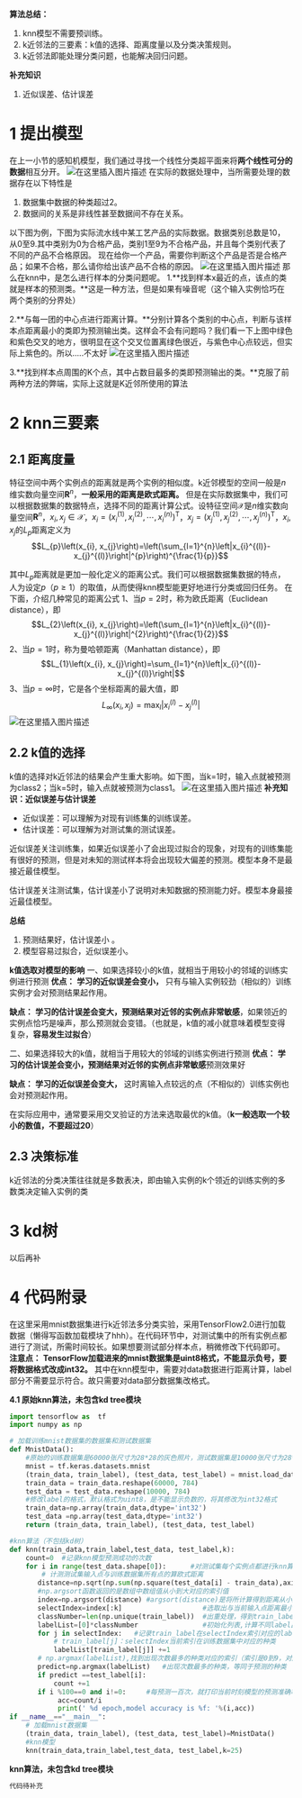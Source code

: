 **算法总结：**

 1. knn模型不需要预训练。
 2. k近邻法的三要素：k值的选择、距离度量以及分类决策规则。
 3.  k近邻法即能处理分类问题，也能解决回归问题。

**补充知识**

 1. 近似误差、估计误差

# 1 提出模型
在上一小节的感知机模型，我们通过寻找一个线性分类超平面来将**两个线性可分的数据**相互分开。
![在这里插入图片描述](../image/感知机二分类.png)
在实际的数据处理中，当所需要处理的数据存在以下特性是

 1. 数据集中数据的种类超过2。
 2. 数据间的关系是非线性甚至数据间不存在关系。

以下图为例，下图为实际流水线中某工艺产品的实际数据。数据类别总数是10，从0至9.其中类别为0为合格产品，类别1至9为不合格产品，并且每个类别代表了不同的产品不合格原因。
现在给你一个产品，需要你判断这个产品是否是合格产品；如果不合格，那么请你给出该产品不合格的原因。
![在这里插入图片描述](../image/knn.JPG)
那么在knn中，是怎么进行样本的分类问题呢。
1.**找到样本x最近的点，该点的类就是样本的预测类。**这是一种方法，但是如果有噪音呢（这个输入实例恰巧在两个类别的分界处）

2.**与每一团的中心点进行距离计算。**分别计算各个类别的中心点，判断与该样本点距离最小的类即为预测输出类。这样会不会有问题吗？我们看一下上图中绿色和紫色交叉的地方，很明显在这个交叉位置离绿色很近，与紫色中心点较远，但实际上紫色的。所以…..不太好
![在这里插入图片描述](../image/K近邻_样本图.png)

3.**找到样本点周围的K个点，其中占数目最多的类即预测输出的类。**克服了前两种方法的弊端，实际上这就是K近邻所使用的算法




# 2 knn三要素
## 2.1 距离度量
特征空间中两个实例点的距离就是两个实例的相似度。k近邻模型的空间一般是$n$维实数向量空间$\mathbf{R}^{n}$，**一般采用的距离是欧式距离。**
但是在实际数据集中，我们可以根据数据集的数据特点，选择不同的距离计算公式。设特征空间$\mathcal{X}$是$n$维实数向量空间$\mathbf{R}^{n}$，$x_{i}, x_{j} \in \mathcal{X}$，$x_{i}=\left(x_{i}^{(1)}, x_{i}^{(2)}, \cdots, x_{i}^{(n)}\right)^{\mathrm{T}}$，$x_{j}=\left(x_{j}^{(1)}, x_{j}^{(2)}, \cdots, x_{j}^{(n)}\right)^{\mathrm{T}}$，$x_{i}, x_{j}$的$L_{p}$距离定义为
$$L_{p}\left(x_{i}, x_{j}\right)=\left(\sum_{l=1}^{n}\left|x_{i}^{(l)}-x_{j}^{(l)}\right|^{p}\right)^{\frac{1}{p}}$$

其中$L_{p}$距离就是更加一般化定义的距离公式。我们可以根据数据集数据的特点，人为设定$p$（$p \geqslant 1$）的取值，从而使得knn模型能更好地进行分类或回归任务。
在下面，介绍几种常见的距离公式
1、当$p=2$时，称为欧氏距离（Euclidean distance），即
$$L_{2}\left(x_{i}, x_{j}\right)=\left(\sum_{l=1}^{n}\left|x_{i}^{(l)}-x_{j}^{(l)}\right|^{2}\right)^{\frac{1}{2}}$$
2、当$p=1$时，称为曼哈顿距离（Manhattan distance），即
$$L_{1}\left(x_{i}, x_{j}\right)=\sum_{l=1}^{n}\left|x_{i}^{(l)}-x_{j}^{(l)}\right|$$
3、当$p=\infty$时，它是各个坐标距离的最大值，即
$$L_{\infty}\left(x_{i}, x_{j}\right)=\max _{l}\left|x_{i}^{(l)}-x_{j}^{(l)}\right|$$
![在这里插入图片描述](../image/Lp距离间的关系.png)



## 2.2 k值的选择
 k值的选择对k近邻法的结果会产生重大影响。如下图，当k=1时，输入点就被预测为class2；当k=5时，输入点就被预测为class1。
![在这里插入图片描述](../image/不同k值的影响.png)
**补充知识：近似误差与估计误差**

 - 近似误差：可以理解为对现有训练集的训练误差。 
 - 估计误差：可以理解为对测试集的测试误差。

近似误差关注训练集，如果近似误差小了会出现过拟合的现象，对现有的训练集能有很好的预测，但是对未知的测试样本将会出现较大偏差的预测。模型本身不是最接近最佳模型。

估计误差关注测试集，估计误差小了说明对未知数据的预测能力好。模型本身最接近最佳模型。

**总结**

 1. 预测结果好，估计误差小 。
 2. 模型容易过拟合，近似误差小。

**k值选取对模型的影响**
一、如果选择较小的k值，就相当于用较小的邻域的训练实例进行预测
**优点：** **学习的近似误差会变小，** 只有与输入实例较劲（相似的）训练实例才会对预测结果起作用。

**缺点：** **学习的估计误差会变大，预测结果对近邻的实例点非常敏感**，如果领近的实例点恰巧是噪声，那么预测就会变错。（也就是，k值的减小就意味着模型变得复杂，**容易发生过拟合**）


二、如果选择较大的k值，就相当于用较大的邻域的训练实例进行预测
**优点：** **学习的估计误差会变小，预测结果对近邻的实例点非常敏感**预测效果好

**缺点：** **学习的近似误差会变大，** 这时离输入点较远的点（不相似的）训练实例也会对预测起作用。

在实际应用中，通常要采用交叉验证的方法来选取最优的k值。（**k一般选取一个较小的数值，不要超过20**）
## 2.3 决策标准
k近邻法的分类决策往往就是多数表决，即由输入实例的k个领近的训练实例的多数类决定输入实例的类

# 3 kd树
以后再补
# 4 代码附录
在这里采用mnist数据集进行k近邻法多分类实验，采用TensorFlow2.0进行加载数据（懒得写函数加载模块了hhh）。在代码环节中，对测试集中的所有实例点都进行了测试，所需时间较长。如果想要测试部分样本点，稍微修改下代码即可。
**注意点：**
**TensorFlow加载进来的mnist数据集是uint8格式，不能显示负号，要将数据格式改成int32。**
其中在knn模型中，需要对data数据进行距离计算，label部分不需要显示符合。故只需要对data部分数据集改格式。

**4.1 原始knn算法，未包含kd tree模块**

```python
import tensorflow as  tf
import numpy as np

# 加载训练mnist数据集的数据集和测试数据集
def MnistData():
    #原始的训练数据集是60000张尺寸为28*28的灰色照片，测试数据集是10000张尺寸为28*28的灰色照片
    mnist = tf.keras.datasets.mnist
    (train_data, train_label), (test_data, test_label) = mnist.load_data()
    train_data = train_data.reshape(60000, 784)
    test_data = test_data.reshape(10000, 784)
    #修改label的格式，默认格式为uint8，是不能显示负数的，将其修改为int32格式
    train_data=np.array(train_data,dtype='int32')
    test_data =np.array(test_data,dtype='int32')
    return (train_data, train_label), (test_data, test_label)

#knn算法（不包括kd树）
def knn(train_data,train_label,test_data, test_label,k):
    count=0  #记录knn模型预测成功的次数
    for i in range(test_data.shape[0]):      #对测试集每个实例点都进行knn算法处理
        # 计测测试集输入点与训练数据集所有点的算欧式距离
       distance=np.sqrt(np.sum(np.square(test_data[i] - train_data),axis=1))
       #np.argsort函数返回的是数组中数组值从小到大对应的索引值
       index=np.argsort(distance) #argsort(distance)是将所计算得到距离从小到大排列，提取其对应的索引
       selectIndex=index[:k]                    #选取出与当前输入点距离最小的前k个的实例点对应的索引
       classNumber=len(np.unique(train_label))  #出重处理，得到train_label所存在不同的元素的数量
       labelList=[0]*classNumber                #初始化列表,计算不同label出现的次数
       for j in selectIndex:   #记录train_label在selectIndex索引对应的label出现的次数
           # train_label[j]：selectIndex当前索引在训练数据集中对应的种类
           labelList[train_label[j]] +=1
       # np.argmax(labelList),找到出现次数最多的种类对应的索引（索引是0到9，对应不同的种类）
       predict=np.argmax(labelList)   #出现次数最多的种类，等同于预测的种类
       if predict ==test_label[i]:
           count +=1
       if i %100==0 and i!=0:     #每预测一百次，就打印当前时刻模型的预测准确率
            acc=count/i
            print(' %d epoch,model accuracy is %f: '%(i,acc))
if __name__=="__main__":
    # 加载mnist数据集
    (train_data, train_label), (test_data, test_label)=MnistData()
    #knn模型
    knn(train_data,train_label,test_data, test_label,k=25)
```
**knn算法，未包含kd tree模块**

```python
代码待补充
```


